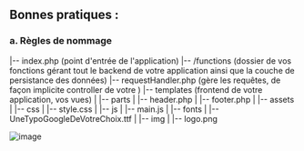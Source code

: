 ## Bonnes pratiques :
### a. Règles de nommage

|-- index.php (point d'entrée de l'application)
|-- /functions (dossier de vos fonctions gérant tout le backend de votre application ainsi que la couche de persistance des données)
|-- requestHandler.php (gère les requêtes, de façon implicite controller de votre )
|-- templates (frontend de votre application, vos vues)
|   |-- parts
|       |-- header.php
|       |-- footer.php
|   |-- assets
|       |-- css
|           |-- style.css
|       |-- js
|           |-- main.js
|       |-- fonts
|           |-- UneTypoGoogleDeVotreChoix.ttf
|       |-- img
|           |-- logo.png

![image](https://github.com/yugmerabtene/ESIEA-FISE-WEB-2024/assets/3670077/8acf0d84-40ff-4ff0-b252-84fdc2b7076f)
